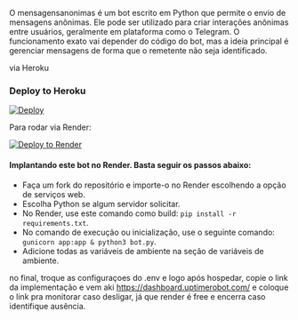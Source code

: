 O mensagensanonimas é um bot escrito em Python que permite o envio de mensagens anônimas. Ele pode ser utilizado para criar interações anônimas entre usuários, geralmente em plataforma como o Telegram. O funcionamento exato vai depender do código do bot, mas a ideia principal é gerenciar mensagens de forma que o remetente não seja identificado.

via Heroku

### Deploy to Heroku

[![Deploy](https://www.herokucdn.com/deploy/button.svg)](https://heroku.com/deploy?template=https://github.com/Thepan808/mensagensanonimas)

Para rodar via Render:

<a href="https://render.com/deploy?repo=https://github.com/Thepan808/mensagensanonimas">
<img src="https://render.com/images/deploy-to-render-button.svg" alt="Deploy to Render" />
</a>

#### Implantando este bot no Render. Basta seguir os passos abaixo:

- Faça um fork do repositório e importe-o no Render escolhendo a opção de serviços web.
- Escolha Python se algum servidor solicitar.
- No Render, use este comando como build: `pip install -r requirements.txt`.
- No comando de execução ou inicialização, use o seguinte comando: `gunicorn app:app & python3 bot.py`.
- Adicione todas as variáveis de ambiente na seção de variáveis de ambiente.

no final, troque as configuraçoes do .env e logo após hospedar, copie o link da implementação e vem aki
https://dashboard.uptimerobot.com/
e coloque o link pra monitorar caso desligar, já que render é free e encerra caso identifique ausência.
